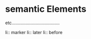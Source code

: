 #  semantic Elements

etc......................................


li:: marker
li:: later
li:: before


